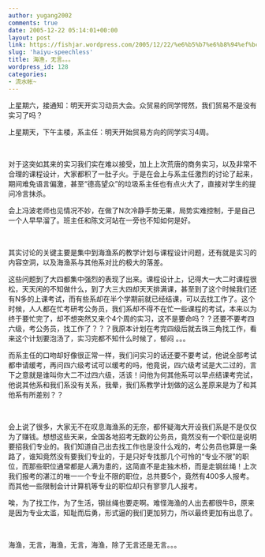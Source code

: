 ```yaml
---
author: yugang2002
comments: true
date: 2005-12-22 05:14:01+00:00
layout: post
link: https://fishjar.wordpress.com/2005/12/22/%e6%b5%b7%e6%b8%94%ef%bc%8c%e6%97%a0%e8%a8%80%e3%80%82%e3%80%82%e3%80%82/
slug: 'haiyu-speechless'
title: 海渔，无言。。。
wordpress_id: 128
categories:
- 流水帐~
---
```


上星期六，接通知：明天开实习动员大会。众贸易的同学愕然，我们贸易不是没有实习了吗？




上星期天，下午主楼，系主任：明天开始贸易方向的同学实习4周。




 




对于这突如其来的实习我们实在难以接受，加上上次荒唐的商务实习，以及非常不合理的课程设计，大家都积了一肚子火。于是在会上与系主任激烈的讨论了起来，期间难免语言偏激，甚至“德高望众”的垃圾系主任也有点火大了，直接对学生的提问冷言抹杀。




会上冯波老师也见情况不妙，在做了N次冷静手势无果，局势实难控制，于是自己一个人早早溜了。班主任和陈文河站在一旁也不知如何是好。




 




其实讨论的关键主要是集中到海渔系的教学计划与课程设计问题，还有就是实习的内容空洞，以及海渔系与其他系对比的极大的落差。




这些问题到了大四都集中强烈的表现了出来。课程设计上，记得大一大二时课程很松，天天闲的不知做什么，到了大三大四却天天排满课，甚至到了这个时候我们还有N多的上课考试，而有些系却在半个学期前就已经结课，可以去找工作了。这个时候，人人都在忙考研考公务员，我们系却不得不在忙一些课程的考试，本来以为终于要忙完了，却不想突然又来个4个周的实习，这不是要命吗？？还要不要考四六级，考公务员，找工作了？？？我原本计划在考完四级后就去珠三角找工作，看来这个计划要泡汤了，实习完都不知什么时候了，郁闷 。。。




而系主任的口吻却好像很正常一样，我们问实习的话还要不要考试，他说全部考试都申请缓考，再问四六级考试可以缓考的吗，他竟说，四六级考试是大二过的，言下之意就是谁叫你大二不过四六级，活该！问他为何其他系可以早点结课考完试，他说其他系和我们系没有关系，我晕，我们系教学计划做的这么差原来是为了和其他系有所差别？？




 




会上说了很多，大家无不在叹息海渔系的无奈，都怀疑海大开设我们系是不是仅仅为了赚钱。想想这些天来，全国各地招考无数的公务员，竟然没有一个职位是说明要招我们专业的。我们知道自己出去找工作也是没什么戏的，考公务员也算是一条路了，谁知竟然没有要我们专业的，于是只好专找那几个可怜的“专业不限”的职位，而那些职位通常都是人满为患的，这简直不是走独木桥，而是走钢丝绳！上次我们报考的湛江的唯一一个专业不限的职位，总共要5个，竟然有400多人报考。而其他一些限制会计计算机等专业的职位却只有寥寥几人报考。




唉，为了找工作，为了生活，钢丝绳也要走啊。难怪海渔的人出去都很牛B，原来是因为专业太滥，知耻而后勇，形式逼的我们更加努力，所以最终更加有出息了。




 




海渔，无言，海渔，无言，海渔，除了无言还是无言。。。
